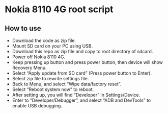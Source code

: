 # Nokia 8110 4G root script

## How to use
- Download the code as zip file.
- Mount SD card on your PC using USB.
- Download this repo as zip file and copy to root directory of sdcard.
- Power off Nokia 8110 4G.
- Keep pressing up button and press power button, then device will show Recovery Menu.
- Select “Apply update from SD card” (Press power button to Enter).
- Select zip file to rewrite settings file.
- Back to Menu, and select “Wipe data/factory reset”.
- Select “Reboot system now” to reboot.
- After setting up, you will find “Developer” in Settings/Device.
- Enter to “Developer/Debugger”, and select “ADB and DevTools” to enable USB debugging.
